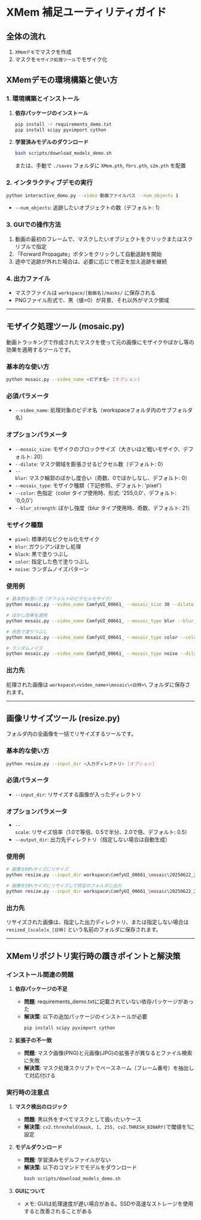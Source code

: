 # XMem 補足ユーティリティガイド

## 全体の流れ

1. `XMemデモ`でマスクを作成
1. マスクを`モザイク処理ツール`でモザイク化

## XMemデモの環境構築と使い方

### 1. 環境構築とインストール

1. **依存パッケージのインストール**
   ```bash
   pip install -r requirements_demo.txt
   pip install scipy pyximport cython
   ```

2. **学習済みモデルのダウンロード**
   ```bash
   bash scripts/download_models_demo.sh
   ```
   または、手動で `./saves` フォルダに `XMem.pth`, `fbrs.pth`, `s2m.pth` を配置

### 2. インタラクティブデモの実行

```bash
python interactive_demo.py --video 動画ファイルパス --num_objects 1
```
- `--num_objects`: 追跡したいオブジェクトの数（デフォルト: 1）

### 3. GUIでの操作方法

1. 動画の最初のフレームで、マスクしたいオブジェクトをクリックまたはスクリブルで指定
2. 「Forward Propagate」ボタンをクリックして自動追跡を開始
3. 途中で追跡が外れた場合は、必要に応じて修正を加え追跡を継続

### 4. 出力ファイル

- マスクファイルは `workspace/[動画名]/masks/` に保存される
- PNGファイル形式で、黒（値=0）が背景、それ以外がマスク領域

---

## モザイク処理ツール (mosaic.py)

動画トラッキングで作成されたマスクを使って元の画像にモザイクやぼかし等の効果を適用するツールです。

### 基本的な使い方

```bash
python mosaic.py --video_name <ビデオ名> [オプション]
```

### 必須パラメータ
- `--video_name`: 処理対象のビデオ名（workspaceフォルダ内のサブフォルダ名）

### オプションパラメータ
- `--mosaic_size`: モザイクのブロックサイズ（大きいほど粗いモザイク、デフォルト: 20）
- `--dilate`: マスク領域を膨張させるピクセル数（デフォルト: 0）
- `--blur`: マスク輪郭のぼかし度合い（奇数、0でぼかしなし、デフォルト: 0）
- `--mosaic_type`: モザイク種類（下記参照、デフォルト: 'pixel'）
- `--color`: 色指定（color タイプ使用時、形式: '255,0,0'、デフォルト: '0,0,0'）
- `--blur_strength`: ぼかし強度（blur タイプ使用時、奇数、デフォルト: 21）

### モザイク種類
- `pixel`: 標準的なピクセル化モザイク
- `blur`: ガウシアンぼかし処理
- `black`: 黒で塗りつぶし
- `color`: 指定した色で塗りつぶし
- `noise`: ランダムノイズパターン

### 使用例
```bash
# 基本的な使い方（デフォルトのピクセルモザイク）
python mosaic.py --video_name ComfyUI_00661_ --mosaic_size 30 --dilate 5 

# ぼかし効果を適用
python mosaic.py --video_name ComfyUI_00661_ --mosaic_type blur --blur_strength 31 --dilate 5

# 赤色で塗りつぶし
python mosaic.py --video_name ComfyUI_00661_ --mosaic_type color --color 255,0,0 --dilate 10

# ランダムノイズ
python mosaic.py --video_name ComfyUI_00661_ --mosaic_type noise --dilate 5
```

### 出力先
処理された画像は `workspace\<video_name>\mosaic\<日時>\` フォルダに保存されます。

---

## 画像リサイズツール (resize.py)

フォルダ内の全画像を一括でリサイズするツールです。

### 基本的な使い方

```bash
python resize.py --input_dir <入力ディレクトリ> [オプション]
```

### 必須パラメータ
- `--input_dir`: リサイズする画像が入ったディレクトリ

### オプションパラメータ
- `--scale`: リサイズ倍率（1.0で等倍、0.5で半分、2.0で倍、デフォルト: 0.5）
- `--output_dir`: 出力先ディレクトリ（指定しない場合は自動生成）

### 使用例
```bash
# 画像を80%サイズにリサイズ
python resize.py --input_dir workspace\ComfyUI_00661_\mosaic\20250622_232837 --scale 0.8

# 画像を50%サイズにリサイズして特定のフォルダに出力
python resize.py --input_dir workspace\ComfyUI_00661_\mosaic\20250622_232837 --scale 0.5 --output_dir my_resized_images
```

### 出力先
リサイズされた画像は、指定した出力ディレクトリ、または指定しない場合は `resized_[scale]x_[日時]` という名前のフォルダに保存されます。

---

## XMemリポジトリ実行時の躓きポイントと解決策

### インストール関連の問題

1. **依存パッケージの不足**
   - **問題**: requirements_demo.txtに記載されていない依存パッケージがあった
   - **解決策**: 以下の追加パッケージのインストールが必要
     ```bash
     pip install scipy pyximport cython
     ```

2. **拡張子の不一致**
   - **問題**: マスク画像(PNG)と元画像(JPG)の拡張子が異なるとファイル検索に失敗
   - **解決策**: マスク処理スクリプトでベースネーム（フレーム番号）を抽出して対応付ける

### 実行時の注意点

1. **マスク検出のロジック**
   - **問題**: 黒以外をすべてマスクとして扱いたいケース
   - **解決策**: `cv2.threshold(mask, 1, 255, cv2.THRESH_BINARY)`で閾値を1に設定

2. **モデルダウンロード**
   - **問題**: 学習済みモデルファイルがない
   - **解決策**: 以下のコマンドでモデルをダウンロード
     ```bash
     bash scripts/download_models_demo.sh
     ```

3. **GUIについて**
   - メモ: GUIは処理速度が遅い場合がある。SSDや高速なストレージを使用すると改善されることがある
